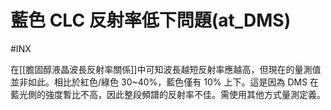 # 藍色 CLC 反射率低下問題(at_DMS)
#INX 

在[[膽固醇液晶波長反射率關係]]中可知波長越短反射率應越高，但現在的量測值並非如此。相比於紅色/綠色 30~40%，藍色僅有 10% 上下。這是因為 DMS 在藍光側的強度暫比不高，因此整段頻譜的反射率不佳。需使用其他方式量測定義。